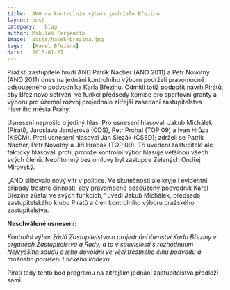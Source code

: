 ```yaml
---
title:	ANO na kontrolním výboru podrželo Březinu
layout:	post
category:	blog
author:	Mikuláš Ferjenčík
image:	posts/hasek-brezina.jpg
tags:	[Karel Březina]
date:	2016-01-27
---
```


Pražští zastupitelé hnutí ANO Patrik Nacher (ANO 2011) a Petr Novotný (ANO 2011) dnes na jednání kontrolního výboru podrželi pravomocně odsouzeného podvodníka Karla Březinu. Odmítli totiž podpořit návrh Pirátů, aby Březinovo setrvání ve funkci předsedy komise pro sportovní granty a výboru pro územní rozvoj projednalo zítřejší zasedání zastupitelstva hlavního města Prahy. 

Usnesení neprošlo o jediný hlas. Pro usnesení hlasovali Jakub Michálek (Piráti), Jaroslava Janderová (ODS), Petr Prchal (TOP 09) a Ivan Hrůza (KSČM). Proti usnesení hlasoval Jan Slezák (ČSSD); zdrželi se Patrik Nacher, Petr Novotný a Jiří Hrabák (TOP 09). Tři uvedení zastupitelé ale fakticky hlasovali proti, protože kontrolní výbor hlasuje většinou všech svých členů. Nepřítomný bez omluvy byl zástupce Zelených Ondřej Mirovský. 

„ANO slibovalo nový vítr v politice. Ve skutečnosti ale kryje i evidentní případy trestné činnosti, aby pravomocně odsouzený podvodník Karel Březina zůstal ve svých funkcích,“ uvedl Jakub Michálek, předseda zastupitelského klubu Pirátů a člen kontrolního výboru pražského zastupitelstva. 

**Neschválené usnesení:**

*Kontrolní výbor žádá Zastupitelstvo o projednání členství Karla Březiny v orgánech Zastupitelstva a Rady, a to v souvislosti s rozhodnutím Nejvyššího soudu o jeho dovolání ve věci trestného činu podvodu a možného porušení Etického kodexu.*

Piráti tedy tento bod programu na zítřejším jednání zastupitelstva předloží sami. 


